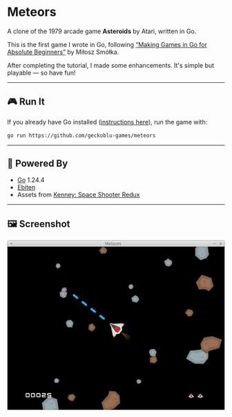 # Meteors

A clone of the 1979 arcade game **Asteroids** by Atari, written in Go.

This is the first game I wrote in Go, following [“Making Games in Go for Absolute Beginners”](https://threedots.tech/post/making-games-in-go/) by Miłosz Smółka.

After completing the tutorial, I made some enhancements. It's simple but playable — so have fun!

---

## 🎮 Run It

If you already have Go installed ([instructions here](https://go.dev/doc/install)), run the game with:

```bash
go run https://github.com/geckoblu-games/meteors
```

---

## 🔧 Powered By

- [Go](https://go.dev/) 1.24.4
- [Ebiten](https://ebitengine.org/)
- Assets from [Kenney: Space Shooter Redux](https://kenney.nl/assets/space-shooter-redux)

---

## 🖼️ Screenshot

![screenshot](./screenshot.png)

